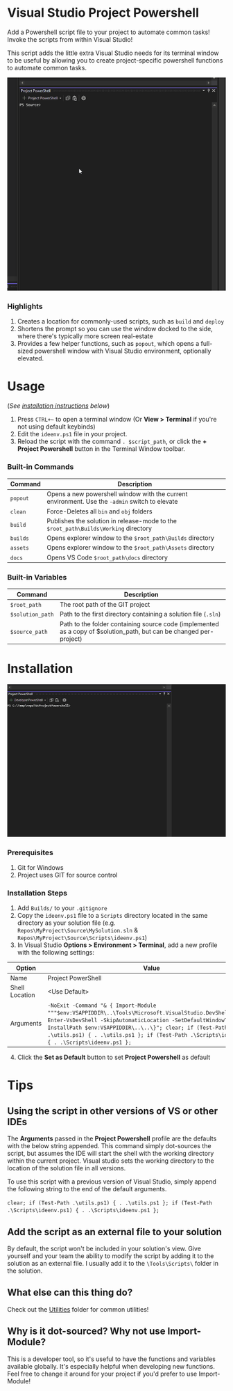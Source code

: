 # Visual Studio Project Powershell
Add a Powershell script file to your project to automate common tasks! Invoke the scripts from within Visual Studio!

This script adds the little extra Visual Studio needs for its terminal window to be useful by allowing you to create project-specific powershell functions to automate common tasks.



![intro](Docs/intro.gif?raw=true)

### Highlights

1. Creates a location for commonly-used scripts, such as `build` and `deploy`
2. Shortens the prompt so you can use the window docked to the side, where there's typically more screen real-estate
3. Provides a few helper functions, such as `popout`, which opens a full-sized powershell window with Visual Studio environment, optionally elevated.

# Usage

(_See [installation instructions](#installation) below_)

1. Press `CTRL+~` to open a terminal window (Or **View > Terminal** if you're not using default keybinds)
2. Edit the `ideenv.ps1` file in your project.
3. Reload the script with the command `. $script_path`, or click the **+ Project Powershell** button in the Terminal Window toolbar.


### Built-in Commands 

| Command | Description
|-|-|
| `popout` | Opens a new powershell window with the current environment. Use the `-admin` switch to elevate
| `clean`  | Force-Deletes all `bin` and `obj` folders
| `build`  | Publishes the solution in release-mode to the `$root_path\Builds\Working` directory
| `builds` | Opens explorer window to the `$root_path\Builds` directory
| `assets` | Opens explorer window to the `$root_path\Assets` directory
| `docs`   | Opens VS Code `$root_path\docs` directory


### Built-in Variables

| Command | Description
|-|-|
| `$root_path`     | The root path of the GIT project
| `$solution_path` | Path to the first directory containing a solution file (`.sln`)
| `$source_path`   | Path to the folder containing source code (implemented as a copy of $solution_path, but can be changed per-project)  



# Installation

![intro](Docs/install.gif?raw=true)


### Prerequisites

1. Git for Windows
2. Project uses GIT for source control

### Installation Steps

1. Add `Builds/` to your `.gitignore`
2. Copy the `ideenv.ps1` file to a `Scripts` directory located in the same directory as your solution file (e.g. `Repos\MyProject\Source\MySolution.sln` & `Repos\MyProject\Source\Scripts\ideenv.ps1`)
3. In Visual Studio **Options > Environment > Terminal**, add a new profile with the following settings:


|Option|Value|
|-|-|
|Name| Project PowerShell |
|Shell Location | &lt;Use Default&gt;
|Arguments| `-NoExit -Command "& { Import-Module """$env:VSAPPIDDIR\..\Tools\Microsoft.VisualStudio.DevShell.dll"""; Enter-VsDevShell -SkipAutomaticLocation -SetDefaultWindowTitle -InstallPath $env:VSAPPIDDIR\..\..\}"; clear; if (Test-Path .\utils.ps1) { . .\utils.ps1 }; if (Test-Path .\Scripts\ideenv.ps1) { . .\Scripts\ideenv.ps1 };` |

4. Click the **Set as Default** button to set **Project Powershell** as default



# Tips


## Using the script in other versions of VS or other IDEs
The **Arguments** passed in the **Project Powershell** profile are the defaults with the below string appended. This command simply dot-sources the script, but assumes the IDE will start the shell with the working directory within the current project. Visual studio sets the working directory to the location of the solution file in all versions.

To use this script with a previous version of Visual Studio, simply append the following string to the end of the default arguments.

`clear; if (Test-Path .\utils.ps1) { . .\utils.ps1 }; if (Test-Path .\Scripts\ideenv.ps1) { . .\Scripts\ideenv.ps1 };`

## Add the script as an external file to your solution
By default, the script won't be included in your solution's view. Give yourself and your team the ability to modify the script by adding it to the solution as an external file. I usually add it to the `\Tools\Scripts\` folder in the solution.

## What else can this thing do?
Check out the [Utilities](./Utilities) folder for common utilities!

## Why is it dot-sourced? Why not use Import-Module?
This is a developer tool, so it's useful to have the functions and variables available globally. It's especially helpful when developing new functions. Feel free to change it around for your project if you'd prefer to use Import-Module!